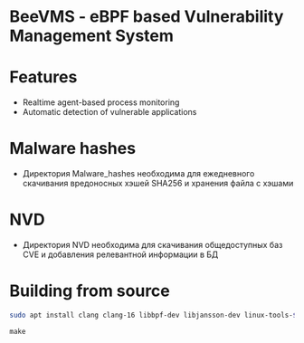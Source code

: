 # BeeVMS - eBPF based Vulnerability Management System

# Features
- Realtime agent-based process monitoring
- Automatic detection of vulnerable applications

# Malware hashes
- Директория Malware_hashes необходима для ежедневного скачивания вредоносных хэшей SHA256 и хранения файла с хэшами

# NVD
- Директория NVD необходима для скачивания общедоступных баз CVE и добавления релевантной информации в БД

# Building from source

```bash
sudo apt install clang clang-16 libbpf-dev libjansson-dev linux-tools-$(uname -r)
```

```
make
```

